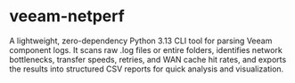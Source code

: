 # veeam-netperf
A lightweight, zero-dependency Python 3.13 CLI tool for parsing Veeam component logs. It scans raw .log files or entire folders, identifies network bottlenecks, transfer speeds, retries, and WAN cache hit rates, and exports the results into structured CSV reports for quick analysis and visualization.
